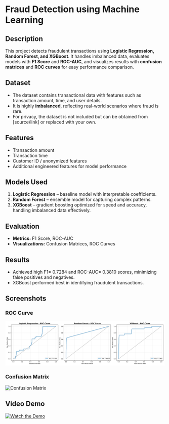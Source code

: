 # Fraud Detection using Machine Learning

## Description
This project detects fraudulent transactions using **Logistic Regression, Random Forest, and XGBoost**. It handles imbalanced data, evaluates models with **F1 Score** and **ROC-AUC**, and visualizes results with **confusion matrices** and **ROC curves** for easy performance comparison.

## Dataset
- The dataset contains transactional data with features such as transaction amount, time, and user details.
- It is highly **imbalanced**, reflecting real-world scenarios where fraud is rare.
- For privacy, the dataset is not included but can be obtained from [source/link] or replaced with your own.

## Features
- Transaction amount
- Transaction time
- Customer ID / anonymized features
- Additional engineered features for model performance

## Models Used
1. **Logistic Regression** – baseline model with interpretable coefficients.
2. **Random Forest** – ensemble model for capturing complex patterns.
3. **XGBoost** – gradient boosting optimized for speed and accuracy, handling imbalanced data effectively.

## Evaluation
- **Metrics:** F1 Score, ROC-AUC
- **Visualizations:** Confusion Matrices, ROC Curves

## Results
- Achieved high F1= 0.7284 and ROC-AUC= 0.3810  scores, minimizing false positives and negatives.
- XGBoost performed best in identifying fraudulent transactions.

## Screenshots

### ROC Curve
![ROC Curve](visuals/roc_curves.png)

### Confusion Matrix
![Confusion Matrix](visuals/confusion_matrices.png)

## Video Demo
[![Watch the Demo](visuals/video_thumbnail.png)](https://www.youtube.com/watch?v=YOUR_VIDEO_LINK)

